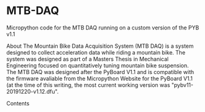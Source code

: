 # MTB-DAQ
Micropython code for the MTB DAQ running on a custom version of the PYB v1.1

About
The Mountain Bike Data Acquisition System (MTB DAQ) is a system designed to collect acceleration data while riding a mountain bike.
The system was designed as part of a Masters Thesis in Mechanical Engineering focused on quantitatively tuning mountain bike suspension. The MTB DAQ
was designed after the PyBoard V1.1 and is compatible with the firmware avaliable from the Micropython Website for the PyBoard V1.1 (at the time of this writing,
the most current working version was "pybv11-20191220-v1.12.dfu".

Contents
